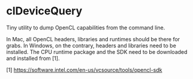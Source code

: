 clDeviceQuery
=============

Tiny utility to dump OpenCL capabilities from the command line.


In Mac, all OpenCL headers, libraries and runtimes should be there for grabs.
In Windows, on the contrary, headers and libraries need to be installed. The
CPU runtime package and the SDK need to be downloaded and installed from [1].


[1] https://software.intel.com/en-us/vcsource/tools/opencl-sdk